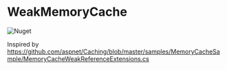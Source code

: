 # WeakMemoryCache  
  
![Nuget](https://img.shields.io/nuget/dt/WeakMemoryCache)  
  
Inspired by https://github.com/aspnet/Caching/blob/master/samples/MemoryCacheSample/MemoryCacheWeakReferenceExtensions.cs  

